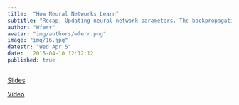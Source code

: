 ```yaml
---
title:  "How Neural Networks Learn"
subtitle: "Recap. Updating neural network parameters. The backpropagation algorithm."
author: "Wferr"
avatar: "img/authors/wferr.png"
image: "img/16.jpg"
datestr: "Wed Apr 5"
date:   2015-04-10 12:12:12
published: true
---
```


[Slides](https://docs.google.com/presentation/d/1xiRn9TyQKScqkoWdThKOQMqGiRVWgMV6tziWK6ky3PA/edit?usp=sharing)

[Video](https://www.youtube.com/watch?v=yB-2lG49raE&index=13&list=PLe1ZejL9wM_4qG-EEM4iqudPKGKdZG-6h)
